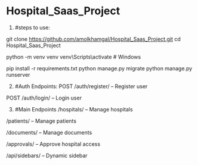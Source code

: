 # Hospital_Saas_Project


1. #steps to use:

git clone https://github.com/amolkhamgal/Hospital_Saas_Project.git
cd Hospital_Saas_Project

python -m venv venv
venv\Scripts\activate  # Windows

pip install -r requirements.txt
python manage.py migrate
python manage.py runserver

2. #Auth Endpoints:
POST /auth/register/ – Register user

POST /auth/login/ – Login user

3.  #Main Endpoints
/hospitals/ – Manage hospitals

/patients/ – Manage patients

/documents/ – Manage documents

/approvals/ – Approve hospital access

/api/sidebars/ – Dynamic sidebar
